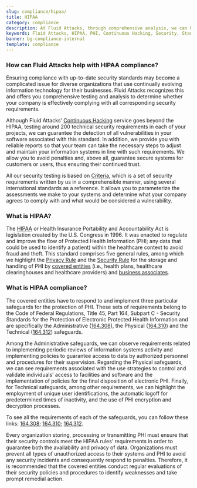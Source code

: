 ```yaml
---
slug: compliance/hipaa/
title: HIPAA
category: compliance
description: At Fluid Attacks, through comprehensive analysis, we can help you comply with a variety of security standards for information technology, including HIPAA.
keywords: Fluid Attacks, HIPAA, PHI, Continuous Hacking, Security, Standards, Ethical Hacking, Pentesting
banner: bg-compliance-internal
template: compliance
---
```


<div class="sect2 fw3 f5 lh-2">

### How can Fluid Attacks help with HIPAA compliance?

Ensuring compliance with up-to-date security standards may become a
complicated issue for diverse organizations that use continually
evolving information technology for their businesses. Fluid Attacks
recognizes this and offers you comprehensive testing and analysis to
determine whether your company is effectively complying with all
corresponding security requirements.

Although Fluid Attacks’ [Continuous
Hacking](../../services/continuous-hacking/) service goes beyond the
HIPAA, testing around 200 technical security requirements in each of
your projects, we can guarantee the detection of all vulnerabilities in
your software associated with this standard. In addition, we provide you
with reliable reports so that your team can take the necessary steps to
adjust and maintain your information systems in line with such
requirements. We allow you to avoid penalties and, above all, guarantee
secure systems for customers or users, thus ensuring their continued
trust.

All our security testing is based on
[Criteria](https://docs.fluidattacks.com/criteria/), which is a set of
security requirements written by us in a comprehensible manner, using
several international standards as a reference. It allows you to
parameterize the assessments we make to your systems and determine what
your company agrees to comply with and what would be considered a
vulnerability.

</div>

<div class="sect2 fw3 f5 lh-2">

### What is HIPAA?

The [HIPAA](https://www.hhs.gov/hipaa/for-professionals/index.html) or
Health Insurance Portability and Accountability Act is legislation
created by the U.S. Congress in 1996. It was enacted to regulate and
improve the flow of Protected Health Information (PHI; any data that
could be used to identify a patient) within the healthcare context to
avoid fraud and theft. This standard comprises five general rules, among
which we highlight the [Privacy
Rule](https://www.hhs.gov/sites/default/files/privacysummary.pdf) and
the [Security
Rule](https://www.hhs.gov/hipaa/for-professionals/security/laws-regulations/index.html)
for the storage and handling of PHI by [covered
entities](https://www.hhs.gov/hipaa/for-professionals/covered-entities/index.html)
(i.e., health plans, healthcare clearinghouses and healthcare providers)
and [business
associates](https://www.hhs.gov/hipaa/for-professionals/privacy/guidance/business-associates/index.html).

</div>

<div class="sect2 fw3 f5 lh-2">

### What is HIPAA compliance?

The covered entities have to respond to and implement three particular
safeguards for the protection of PHI. These sets of requirements belong
to the Code of Federal Regulations, Title 45, Part 164, Subpart C -
Security Standards for the Protection of Electronic Protected Health
Information and are specifically the Administrative
([164.308](https://www.law.cornell.edu/cfr/text/45/164.308)), the
Physical ([164.310](https://www.law.cornell.edu/cfr/text/45/164.310))
and the Technical
([164.312](https://www.law.cornell.edu/cfr/text/45/164.312)) safeguards.

Among the Administrative safeguards, we can observe requirements related
to implementing periodic reviews of information systems activity and
implementing policies to guarantee access to data by authorized
personnel and procedures for their supervision. Regarding the Physical
safeguards, we can see requirements associated with the use strategies
to control and validate individuals’ access to facilities and software
and the implementation of policies for the final disposition of
electronic PHI. Finally, for Technical safeguards, among other
requirements, we can highlight the employment of unique user
identifications, the automatic logoff for predetermined times of
inactivity, and the use of PHI encryption and decryption processes.

To see all the requirements of each of the safeguards, you can follow
these links: [164.308](https://www.law.cornell.edu/cfr/text/45/164.308);
[164.310](https://www.law.cornell.edu/cfr/text/45/164.310);
[164.312](https://www.law.cornell.edu/cfr/text/45/164.312).

Every organization storing, processing or transmitting PHI must ensure
that their security controls meet the HIPAA rules’ requirements in order
to guarantee both the availability and privacy of data. Organizations
must prevent all types of unauthorized access to their systems and PHI
to avoid any security incidents and consequently respond to penalties.
Therefore, it is recommended that the covered entities conduct regular
evaluations of their security policies and procedures to identify
weaknesses and take prompt remedial action.

</div>